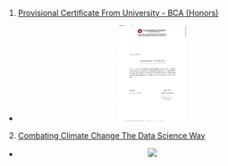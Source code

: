 1) [Provisional Certificate From University - BCA (Honors)](https://raw.githubusercontent.com/SoumyaK4/Important-Docs/main/Certificates/Provisional%20Certificate%20University%20-%20BCA%20(H).jpg)
- <center><img width= 25% src="https://raw.githubusercontent.com/SoumyaK4/Important-Docs/main/Certificates/Provisional%20Certificate%20University%20-%20BCA%20(H).jpg"></center>

2) [Combating Climate Change The Data Science Way](https://insaid.co/student-achievement-certificate/images/ac_36435834.png)
- <center><img width= 25% src="https://insaid.co/student-achievement-certificate/images/ac_36435834.png"></center>
